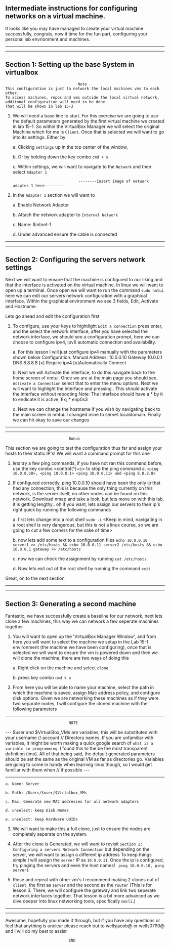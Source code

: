 ## Intermediate instructions for configuring networks on a virtual machine. 

It looks like you may have managed to create your virtual machine successfully, congrats, now it time for the fun part, configuring your personal lab envrionment and machines.

_________________________________________________________________________
_________________________________________________________________________


## Section 1: Setting up the base System in virtualbox

									Note 
	This configuration is just to network the local machines vms to each other. 
	To access machines, repos and vms outside the local virtual network, additonal configuration will need to be done. 
	That will be shown in lab 15-3
	
	
1. We will need a base line to start. For this exercise we are going to use the default parameters generated by the first virtual machine we created in lab 15-1. So within the VirtualBox Manager we will select the original Machine which for me is `Client`. Once that is selected we will want to go into its settings. Either by 
        
	a. Clicking `settings` up in the top center of the window, 
        
	b. Or by holding down the key combo `cmd + s`
        
	c. Within settings, we will want to navigate to the `Network` and then select `Adapter 1`
	
                                    --------Insert image of network adapter 1 here---------
    
2. In the `Adapter 1` section we will want to

	a. Enable Network Adapter 
	
	b. Attach the network adapter to `Internal Network`
	
	c. Name: $intnet-1
	
	d. Under advanced ensure the cable is connected
            

_________________________________________________________________________
_________________________________________________________________________


## Section 2: Configuring the servers network settings


Next we will want to ensure that the machine is configured to our liking and that the interface is activated on the virtual machine. In linux we will want to open up a terminal. Once open we will want to run the command `sudo nmtui` here we can edit our servers network configuration with a graphical interface. Within the graphical environment we see 3 fields, Edit, Activate and Hostname.

Lets go ahead and edit the configuration first 

1. To configure, use your keys to hightlight `Edit a connection` press enter, and the select the network interface, after you have selected the network interface, we should see a configuration prompt, here we can choose to configure ipv4, ipv6 automatic connection and availability. 

	a. For this lesson I will just configure ipv4 manually with the parameters shown below 
		Configuration: Manual
		Address: 10.0.0.10
		Gateway 10.0.0.1
		DNS 8.8.8.8
		[x] Require ipv4
		[x]Automatically Connect

	b. Next we will Activate the interface, to do this navigate back to the home screen of nmtui. Once we are at the main page you should see, `Activate a Connection` select that to enter the menu options. Next we will want to  highlight the interface and pressing <Activate>. This should activate the interface without rebooting
		Note: The interface should have a * by it to endicate it is active, 
		Ex; * enp0s3

	c. Next we can change the hostname if you wish by navigating back to the main screen in nmtui. I changed mine to serve1.localdomain. Finally we can hit okay to save our changes
    

_________________________________________________________________________
_________________________________________________________________________
							
								Bonus 

This section we are going to test the configuration thus far and assign your hosts to their static IP's! We will want a command prompt for this one 

1. lets try a few ping commands, if you have not ran this command before, use the key combo <control(^)+c> to stop the ping command
		a. `<ping 10.0.0.10>, <ping 10.0.0.1> <ping 10.0.0.11> and <ping 8.8.8.8>`
	
2. If configured correctly, ping 10.0.0.10 should have been the only ip that had any connection, this is because the only thing currently on this network, is the server itself, no other nodes can be found on this network. Download nmap and take a look, but lets move on with this lab, it is getting lengthy.. oh if you want, lets assign our servers to their ip's right quick by running the following commands
	
	a. first lets change into a root shell `sudo -i` <Keep in mind, navigating in a root shell is very dangerous, but this is not a linux course, so we are going to cut a few corners for the sake of time>
	
	b. now lets add some text to a configuration files `echo 10.0.0.10 server1 >> /etc/hosts && echo 10.0.0.11 server2 /etc/hosts && echo 10.0.0.1 gateway >> /etc/hosts`
	
	c. now we can check the assignment by running `cat /etc/hosts`
	
	d. Now lets exit out of the root shell by running the command `exit`

Great, on to the next section
_________________________________________________________________________
_________________________________________________________________________



## Section 3: Generating a second machine





Fantastic, we have successfully create a baseline for our network, next lets clone a few machines, this way we can network a few seperate machines together 

1. You will want to open up the 'VirtualBox Manager Window', and from here you will want to select the machine we setup in the Lab 15-1 environment (the machine we have been configuring), once that is selected we will want to ensure the vm is powered down and then we will clone the machine, there are two ways of doing this
	
	a. Right click on the machine and select `clone`
	
	b. press key combo `cmd + o`

2. From here you will be able to name your machine, select the path in which the machine is saved, assign Mac address policy, and configure disk options. Given we are networking these machines as if they were two separate nodes, I will configure the cloned machine with the following parameters 
	
_________________________________________________________________________
								NOTE
--- $user and $VirtualBox_VMs are variables, this will be substituted with your username // account // Directory names. If you are unfamiliar with variables, it might be worth making a quick google search of `what is a variable in programming`. I found this to the be the most transparent definition (imo). All of that being said, the default generated parameters should be set the same as the original VM as far as directories go. Variables are going to come in handy when learning linux though, so I would get familiar with them when // if possible ---
_________________________________________________________________________

	a. Name: Server
	
	b. Path: /Users/$user/$Virtulbox_VMs
	
	c. Mac: Generate new MAC addresses for all network adapters
	
	d. unselect: keep Disk Names
	
	e. unselect: keep Hardware UUIDs

3. We will want to make this a full clone, just to ensure the nodes are completely separate on the system.

4. After the clone is Generated, we will want to revisit `Section 2: Configuring a servers Network Connection` but depending on the server, we will want to assign a different ip address To keep things simple I will assign the `server` IP as `10.0.0.11`. Once the ip is configured, try pinging the servers and even the host names!
` ping 10.0.0.10, ping server1`

5. Rinse and repeat with other vm's I recommend making 2 clones out of `client`, the first as `server` and the second as the `router` (This is for lesson 3. There, we will configure the gateway and link two seperate network interfaces together. That lesson is a bit more advanced as we dive deeper into linux networking tools, specifically `nmcli`.)
	
_________________________________________________________________________
_________________________________________________________________________



Awesome, hopefully you made it through, but if you have any questions or feel that anything is unclear please reach out to wellsjacob@ or wells0790@ and I will do my best to assist


								END


